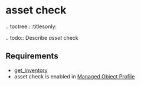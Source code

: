 # asset check

.. toctree::
    :titlesonly:

.. todo::
    Describe *asset* check

## Requirements

* [get_inventory](../../../dev/scripts/get_inventory.md)
* asset check is enabled in [Managed Object Profile](../../../reference/concepts/managed-object-profile/index.md)


